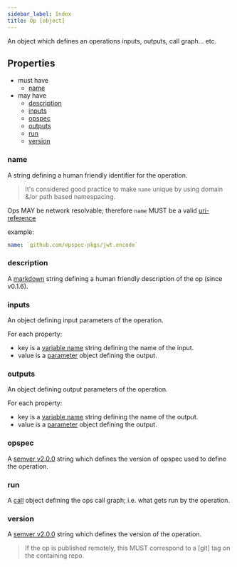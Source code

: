 ```yaml
---
sidebar_label: Index
title: Op [object]
---
```

An object which defines an operations inputs, outputs, call graph... etc.

## Properties
- must have
    - [name](#name)
- may have
    - [description](#description)
    - [inputs](#inputs)
    - [opspec](#opspec)
    - [outputs](#outputs)
    - [run](#run)
    - [version](#version)

### name
A string defining a human friendly identifier for the operation.

> It's considered good practice to make `name` unique by using domain
> &/or path based namespacing.

Ops MAY be network resolvable; therefore `name` MUST be a valid
[uri-reference](https://tools.ietf.org/html/rfc3986#section-4.1)

example:
```yaml
name: `github.com/opspec-pkgs/jwt.encode`
```

### description
A [markdown](markdown.md) string defining a human friendly description of the op (since v0.1.6).

### inputs
An object defining input parameters of the operation.

For each property:
- key is a [variable name](variable-name.md) string defining the name of the input.
- value is a [parameter](parameter/index.md) object defining the output. 

### outputs
An object defining output parameters of the operation.

For each property:
- key is a [variable name](variable-name.md) string defining the name of the output.
- value is a [parameter](parameter/index.md) object defining the output.

### opspec
A [semver v2.0.0](https://semver.org/spec/v2.0.0.html) string which defines the version of opspec used to define the operation.

### run
A [call](call/index.md) object defining the ops call graph; i.e. what gets run by the operation. 

### version
A [semver v2.0.0](https://semver.org/spec/v2.0.0.html) string which defines the version of the operation. 

> If the op is published remotely, this MUST correspond to a [git] tag on the containing repo.
